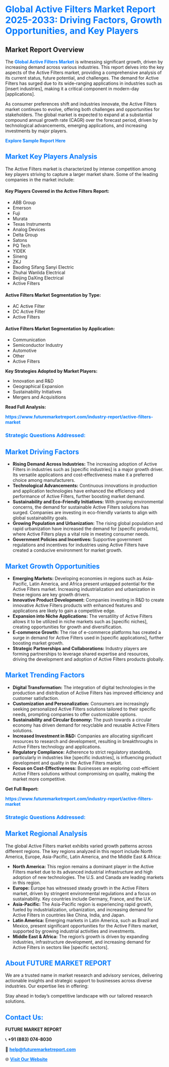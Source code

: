 <h1 style="color: #007BFF;">Global Active Filters Market Report 2025-2033: Driving Factors, Growth Opportunities, and Key Players</h1>

<section id="overview">
<h2>Market Report Overview</h2>
<p>The <a href="https://www.futuremarketreport.com/industry-report/active-filters-market" style="color: #007BFF; text-decoration: none;"><strong>Global Active Filters Market</strong></a> is witnessing significant growth, driven by increasing demand across various industries. This report delves into the key aspects of the Active Filters market, providing a comprehensive analysis of its current status, future potential, and challenges. The demand for Active Filters has surged due to its wide-ranging applications in industries such as [insert industries], making it a critical component in modern-day [applications].</p>
<p>As consumer preferences shift and industries innovate, the Active Filters market continues to evolve, offering both challenges and opportunities for stakeholders. The global market is expected to expand at a substantial compound annual growth rate (CAGR) over the forecast period, driven by technological advancements, emerging applications, and increasing investments by major players.</p>
</section>

<section id="overview">
<p><a href="https://www.futuremarketreport.com/request-sample/reportId=99949" style="color: #007BFF; text-decoration: none;"><strong>Explore Sample Report Here</strong></a></p>
</section>

<section id="key-players">
<h2 style="color: #007BFF;">Market Key Players Analysis</h2>
<p>The Active Filters market is characterized by intense competition among key players striving to capture a larger market share. Some of the leading companies in the market include:</p>
<h4>Key Players Covered in the Active Filters Report:</h4>
<ul><li>ABB Group</li><li>Emerson</li><li>Fuji</li><li>Murata</li><li>Texas Instruments</li><li>Analog Devices</li><li>Delta Group</li><li>Satons</li><li>PQ Tech</li><li>YIDEK</li><li>Sineng</li><li>ZKJ</li><li>Baoding Sifang Sanyi Electric</li><li>Zhuhai Wanlida Electrical</li><li>Beijing DaXing Electrical</li><li>Active Filters</li></ul>
<h4>Active Filters Market Segmentation by Type:</h4>
<ul><li>AC Active Filter</li><li>DC Active Filter</li><li>Active Filters</li></ul>

<h4>Active Filters Market Segmentation by Application:</h4>
<ul><li>Communication</li><li>Semiconductor Industry</li><li>Automotive</li><li>Other</li><li>Active Filters</li></ul>
<p><strong>Key Strategies Adopted by Market Players:</strong></p>
<ul>
<li>Innovation and R&D</li>
<li>Geographical Expansion</li>
<li>Sustainability Initiatives</li>
<li>Mergers and Acquisitions</li>
</ul>
</section>

<section>
<p><strong>Read Full Analysis: </strong></p><a href="https://www.futuremarketreport.com/industry-report/active-filters-market" style="color: #007BFF; text-decoration: none;"><strong>https://www.futuremarketreport.com/industry-report/active-filters-market</strong></a>
<h3 style="color: #007BFF;">Strategic Questions Addressed:</h3>
</section>

<section id="driving-factors">
<h2 style="color: #007BFF;">Market Driving Factors</h2>
<ul>
<li><strong>Rising Demand Across Industries:</strong> The increasing adoption of Active Filters in industries such as [specific industries] is a major growth driver. Its versatile applications and cost-effectiveness make it a preferred choice among manufacturers.</li>
<li><strong>Technological Advancements:</strong> Continuous innovations in production and application technologies have enhanced the efficiency and performance of Active Filters, further boosting market demand.</li>
<li><strong>Sustainability and Eco-Friendly Initiatives:</strong> With growing environmental concerns, the demand for sustainable Active Filters solutions has surged. Companies are investing in eco-friendly variants to align with global sustainability goals.</li>
<li><strong>Growing Population and Urbanization:</strong> The rising global population and rapid urbanization have increased the demand for [specific products], where Active Filters plays a vital role in meeting consumer needs.</li>
<li><strong>Government Policies and Incentives:</strong> Supportive government regulations and incentives for industries using Active Filters have created a conducive environment for market growth.</li>
</ul>
</section>

<section id="growth-opportunities">
<h2 style="color: #007BFF;">Market Growth Opportunities</h2>
<ul>
<li><strong>Emerging Markets:</strong> Developing economies in regions such as Asia-Pacific, Latin America, and Africa present untapped potential for the Active Filters market. Increasing industrialization and urbanization in these regions are key growth drivers.</li>
<li><strong>Innovative Product Development:</strong> Companies investing in R&D to create innovative Active Filters products with enhanced features and applications are likely to gain a competitive edge.</li>
<li><strong>Expansion into Niche Applications:</strong> The versatility of Active Filters allows it to be utilized in niche markets such as [specific niches], creating opportunities for growth and diversification.</li>
<li><strong>E-commerce Growth:</strong> The rise of e-commerce platforms has created a surge in demand for Active Filters used in [specific applications], further boosting market growth.</li>
<li><strong>Strategic Partnerships and Collaborations:</strong> Industry players are forming partnerships to leverage shared expertise and resources, driving the development and adoption of Active Filters products globally.</li>
</ul>
</section>

<section id="trending-factors">
<h2 style="color: #007BFF;">Market Trending Factors</h2>
<ul>
<li><strong>Digital Transformation:</strong> The integration of digital technologies in the production and distribution of Active Filters has improved efficiency and customer satisfaction.</li>
<li><strong>Customization and Personalization:</strong> Consumers are increasingly seeking personalized Active Filters solutions tailored to their specific needs, prompting companies to offer customizable options.</li>
<li><strong>Sustainability and Circular Economy:</strong> The push towards a circular economy has driven demand for recyclable and reusable Active Filters solutions.</li>
<li><strong>Increased Investment in R&D:</strong> Companies are allocating significant resources to research and development, resulting in breakthroughs in Active Filters technology and applications.</li>
<li><strong>Regulatory Compliance:</strong> Adherence to strict regulatory standards, particularly in industries like [specific industries], is influencing product development and quality in the Active Filters market.</li>
<li><strong>Focus on Cost-Effectiveness:</strong> Businesses are exploring cost-efficient Active Filters solutions without compromising on quality, making the market more competitive.</li>
</ul>
</section>

<section>
<p><strong>Get Full Report: </strong></p><a href="https://www.futuremarketreport.com/industry-report/active-filters-market" style="color: #007BFF; text-decoration: none;"><strong>https://www.futuremarketreport.com/industry-report/active-filters-market</strong></a>
<h3 style="color: #007BFF;">Strategic Questions Addressed:</h3>
</section>


<section id="regional-analysis">
<h2 style="color: #007BFF;">Market Regional Analysis</h2>
<p>The global Active Filters market exhibits varied growth patterns across different regions. The key regions analyzed in this report include North America, Europe, Asia-Pacific, Latin America, and the Middle East & Africa:</p>
<ul>
<li><strong>North America:</strong> This region remains a dominant player in the Active Filters market due to its advanced industrial infrastructure and high adoption of new technologies. The U.S. and Canada are leading markets in this region.</li>
<li><strong>Europe:</strong> Europe has witnessed steady growth in the Active Filters market, driven by stringent environmental regulations and a focus on sustainability. Key countries include Germany, France, and the U.K.</li>
<li><strong>Asia-Pacific:</strong> The Asia-Pacific region is experiencing rapid growth, fueled by industrialization, urbanization, and increasing demand for Active Filters in countries like China, India, and Japan.</li>
<li><strong>Latin America:</strong> Emerging markets in Latin America, such as Brazil and Mexico, present significant opportunities for the Active Filters market, supported by growing industrial activities and investments.</li>
<li><strong>Middle East & Africa:</strong> The region’s growth is driven by expanding industries, infrastructure development, and increasing demand for Active Filters in sectors like [specific sectors].</li>
</ul>
</section>

<footer>
<h2 style="color: #007BFF;">About FUTURE MARKET REPORT</h2>
<p>We are a trusted name in market research and advisory services, delivering actionable insights and strategic support to businesses across diverse industries. Our expertise lies in offering:</p>

<p>Stay ahead in today’s competitive landscape with our tailored research solutions.</p>

<h2 style="color: #007BFF;">Contact Us:</h2>
<p><strong>FUTURE MARKET REPORT</strong></p>
<p>📞 <strong>+91 (883) 074-8030</strong></p>
<p>📧 <strong><a href="mailto:help@futuremarketreport.com" style="color: #007BFF;">help@futuremarketreport.com</a></strong></p>
<p>🌐 <strong><a href="https://www.futuremarketreport.com/" style="color: #007BFF;">Visit Our Website</a></strong></p>
</footer>